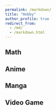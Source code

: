 ```yaml
---
permalink: /markdown/
title: "Hobby"
author_profile: true
redirect_from: 
  - /md/
  - /markdown.html
---
```


## Math

## Anime

## Manga

##  Video Game
